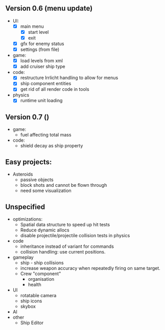 ## Version 0.6 (menu update)
  * UI:
    - [x] main menu
      + [x] start level
      + [x] exit
    - [x] gfx for enemy status
    - [x] settings (from file)
  * game:
    - [x] load levels from xml
    - [x] add cruiser ship type
  * code:
    - [x] restructure Irrlicht handling to allow for menus
    - [x] ship component entities 
    - [x] get rid of all render code in tools
  * physics
    - [x] runtime unit loading

## Version 0.7 ()
  * game:
    - fuel affecting total mass
  * code:
    - shield decay as ship property
    
## Easy projects:
* Asteroids
  - passive objects
  - block shots and cannot be flown through
  - need some visualization

## Unspecified
* optimizations:
  - Spatial data structure to speed up hit tests
  - Reduce dynamic allocs
  - disable projectile/projectile collision tests in physics
* code
  - inheritance instead of variant for commands
  - collision handling: use current positions.
* gameplay
  - ship - ship collisions
  - increase weapon accuracy when repeatedly firing on
    same target.
  - Crew "component"
    + organisation
    + health
* UI
  - rotatable camera
  - ship icons
  - skybox
* AI    
* other
  - Ship Editor